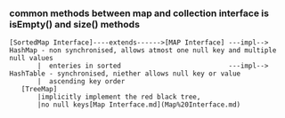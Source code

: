 ### common methods between map and collection interface is isEmpty() and size() methods

    [SortedMap Interface]----extends------>[MAP Interface] ---impl--> HashMap - non synchronised, allows atmost one null key and multiple null values
           |  enteries in sorted                           ---impl--> HashTable - synchronised, niether allows null key or value
           |  ascending key order     
       [TreeMap]
           |implicitly implement the red black tree,
           |no null keys[Map Interface.md](Map%20Interface.md)